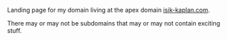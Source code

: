 Landing page for my domain living at the apex domain [isik-kaplan.com](https://isik-kaplan.com).

There may or may not be subdomains that may or may not contain exciting stuff. 